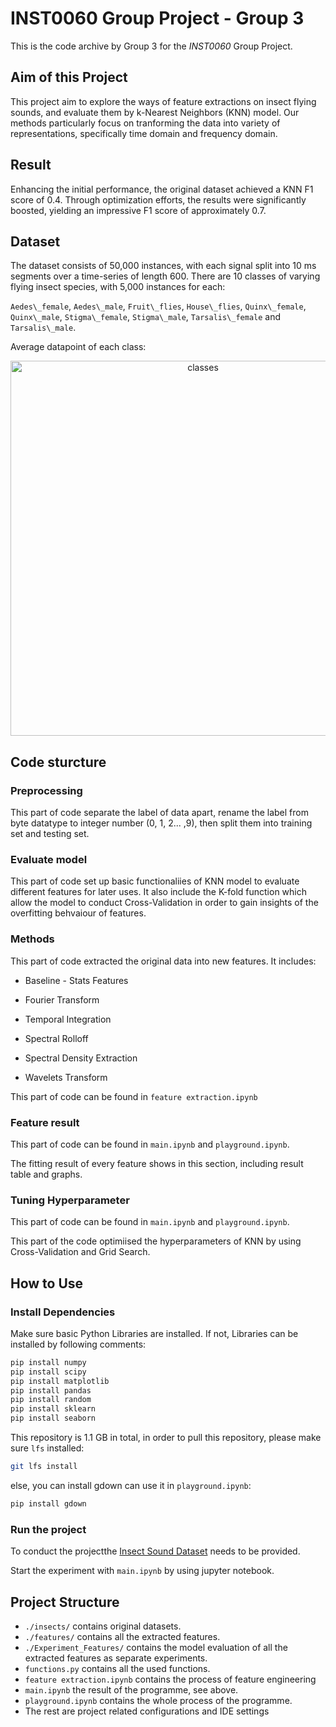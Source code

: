 # INST0060 Group Project - Group 3
This is the code archive by Group 3 for the *INST0060* Group Project.

## Aim of this Project

This project aim to explore the ways of feature extractions on insect flying sounds, and evaluate them by k-Nearest Neighbors (KNN) model. Our methods particularly focus on tranforming the data into variety of representations, specifically time domain and frequency domain.

## Result

Enhancing the initial performance, the original dataset achieved a KNN F1 score of 0.4. Through optimization efforts, the results were significantly boosted, yielding an impressive F1 score of approximately 0.7.

## Dataset

The dataset consists of 50,000 instances, with each signal split into 10 ms segments over a time-series of length 600. There are 10 classes of varying flying insect species, with 5,000 instances for each: 

`Aedes\_female`, `Aedes\_male`, `Fruit\_flies`, `House\_flies`, `Quinx\_female`, `Quinx\_male`, `Stigma\_female`, `Stigma\_male`, `Tarsalis\_female` and `Tarsalis\_male`. 

Average datapoint of each class:
<p align="center">
  <img src="https://github.com/Turkeywobbling/ML-group-project/assets/105172948/adfc1b23-f6d6-4dc1-ac03-9e8cf9775167" alt="classes", width="600">
</p>

## Code sturcture

### Preprocessing

This part of code separate the label of data apart, rename the label from byte datatype to integer number (0, 1, 2... ,9), then split them into training set and testing set.

### Evaluate model

This part of code set up basic functionaliies of KNN model to evaluate different features for later uses. It also include the K-fold function which allow the model to conduct Cross-Validation in order to gain insights of the overfitting behvaiour of features.

### Methods

This part of code extracted the original data into new features. It includes:

- Baseline - Stats Features

- Fourier Transform

- Temporal Integration

- Spectral Rolloff

- Spectral Density Extraction

- Wavelets Transform

This part of code can be found in `feature extraction.ipynb`

### Feature result

This part of code can be found in `main.ipynb` and `playground.ipynb`.

The fitting result of every feature shows in this section, including result table and graphs.

### Tuning Hyperparameter

This part of code can be found in `main.ipynb` and `playground.ipynb`.

This part of the code optimiised the hyperparameters of KNN by using Cross-Validation and Grid Search.

## How to Use

### Install Dependencies

Make sure basic Python Libraries are installed. If not, Libraries can be installed by following comments:

```bash
pip install numpy
pip install scipy
pip install matplotlib
pip install pandas
pip install random
pip install sklearn
pip install seaborn
```

This repository is 1.1 GB in total, in order to pull this repository, please make sure `lfs` installed:

```bash
git lfs install
```

else, you can install gdown can use it in `playground.ipynb`:

```bash
pip install gdown
```

### Run the project

To conduct the projectthe [Insect Sound Dataset](https://www.timeseriesclassification.com/description.php?Dataset=InsectSound) needs to be provided.

Start the experiment with `main.ipynb` by using jupyter notebook.


## Project Structure
- `./insects/` contains original datasets.
- `./features/` contains all the extracted features.
- `./Experiment_Features/` contains the model evaluation of all the extracted features as separate experiments.
- `functions.py` contains all the used functions.
- `feature extraction.ipynb` contains the process of feature engineering
- `main.ipynb` the result of the programme, see above.
- `playground.ipynb` contains the whole process of the programme.
- The rest are project related configurations and IDE settings


